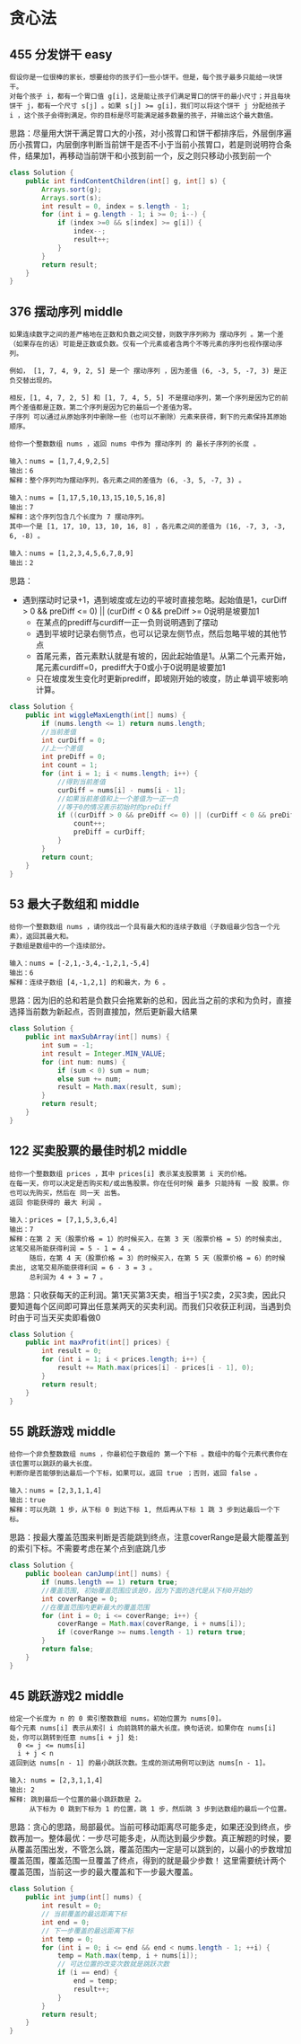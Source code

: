 # 贪心法

## 455 分发饼干 easy
```
假设你是一位很棒的家长，想要给你的孩子们一些小饼干。但是，每个孩子最多只能给一块饼干。
对每个孩子 i，都有一个胃口值 g[i]，这是能让孩子们满足胃口的饼干的最小尺寸；并且每块饼干 j，都有一个尺寸 s[j] 。如果 s[j] >= g[i]，我们可以将这个饼干 j 分配给孩子 i ，这个孩子会得到满足。你的目标是尽可能满足越多数量的孩子，并输出这个最大数值。
```
思路：尽量用大饼干满足胃口大的小孩，对小孩胃口和饼干都排序后，外层倒序遍历小孩胃口，内层倒序判断当前饼干是否不小于当前小孩胃口，若是则说明符合条件，结果加1，再移动当前饼干和小孩到前一个，反之则只移动小孩到前一个
```java
class Solution {
    public int findContentChildren(int[] g, int[] s) {
        Arrays.sort(g);
        Arrays.sort(s);
        int result = 0, index = s.length - 1;
        for (int i = g.length - 1; i >= 0; i--) {
            if (index >=0 && s[index] >= g[i]) {
                index--;
                result++;
            }
        }
        return result;
    }
}
```

## 376 摆动序列 middle
```
如果连续数字之间的差严格地在正数和负数之间交替，则数字序列称为 摆动序列 。第一个差（如果存在的话）可能是正数或负数。仅有一个元素或者含两个不等元素的序列也视作摆动序列。

例如， [1, 7, 4, 9, 2, 5] 是一个 摆动序列 ，因为差值 (6, -3, 5, -7, 3) 是正负交替出现的。

相反，[1, 4, 7, 2, 5] 和 [1, 7, 4, 5, 5] 不是摆动序列，第一个序列是因为它的前两个差值都是正数，第二个序列是因为它的最后一个差值为零。
子序列 可以通过从原始序列中删除一些（也可以不删除）元素来获得，剩下的元素保持其原始顺序。

给你一个整数数组 nums ，返回 nums 中作为 摆动序列 的 最长子序列的长度 。

输入：nums = [1,7,4,9,2,5]
输出：6
解释：整个序列均为摆动序列，各元素之间的差值为 (6, -3, 5, -7, 3) 。

输入：nums = [1,17,5,10,13,15,10,5,16,8]
输出：7
解释：这个序列包含几个长度为 7 摆动序列。
其中一个是 [1, 17, 10, 13, 10, 16, 8] ，各元素之间的差值为 (16, -7, 3, -3, 6, -8) 。

输入：nums = [1,2,3,4,5,6,7,8,9]
输出：2
```
思路：
- 遇到摆动时记录+1，遇到坡度或左边的平坡时直接忽略。起始值是1，curDiff > 0 && preDiff <= 0) || (curDiff < 0 && preDiff >= 0说明是坡要加1
  - 在某点的prediff与curdiff一正一负则说明遇到了摆动
  - 遇到平坡时记录右侧节点，也可以记录左侧节点，然后忽略平坡的其他节点
  - 首尾元素，首元素默认就是有坡的，因此起始值是1。从第二个元素开始，尾元素curdiff=0，prediff大于0或小于0说明是坡要加1
  - 只在坡度发生变化时更新prediff，即坡刚开始的坡度，防止单调平坡影响计算。
```java
class Solution {
    public int wiggleMaxLength(int[] nums) {
        if (nums.length <= 1) return nums.length;
        //当前差值
        int curDiff = 0;
        //上一个差值
        int preDiff = 0;
        int count = 1;
        for (int i = 1; i < nums.length; i++) {
            //得到当前差值
            curDiff = nums[i] - nums[i - 1];
            //如果当前差值和上一个差值为一正一负
            //等于0的情况表示初始时的preDiff
            if ((curDiff > 0 && preDiff <= 0) || (curDiff < 0 && preDiff >= 0)) {
                count++;
                preDiff = curDiff;
            }
        }
        return count;
    }
}
```

## 53 最大子数组和 middle
```
给你一个整数数组 nums ，请你找出一个具有最大和的连续子数组（子数组最少包含一个元素），返回其最大和。
子数组是数组中的一个连续部分。

输入：nums = [-2,1,-3,4,-1,2,1,-5,4]
输出：6
解释：连续子数组 [4,-1,2,1] 的和最大，为 6 。
```
思路：因为旧的总和若是负数只会拖累新的总和，因此当之前的求和为负时，直接选择当前数为新起点，否则直接加，然后更新最大结果
```java
class Solution {
    public int maxSubArray(int[] nums) {
        int sum = -1;
        int result = Integer.MIN_VALUE;
        for (int num: nums) {
            if (sum < 0) sum = num;
            else sum += num;
            result = Math.max(result, sum);
        }
        return result;
    }
}
```

## 122 买卖股票的最佳时机2 middle
```
给你一个整数数组 prices ，其中 prices[i] 表示某支股票第 i 天的价格。
在每一天，你可以决定是否购买和/或出售股票。你在任何时候 最多 只能持有 一股 股票。你也可以先购买，然后在 同一天 出售。
返回 你能获得的 最大 利润 。

输入：prices = [7,1,5,3,6,4]
输出：7
解释：在第 2 天（股票价格 = 1）的时候买入，在第 3 天（股票价格 = 5）的时候卖出, 这笔交易所能获得利润 = 5 - 1 = 4 。
     随后，在第 4 天（股票价格 = 3）的时候买入，在第 5 天（股票价格 = 6）的时候卖出, 这笔交易所能获得利润 = 6 - 3 = 3 。
     总利润为 4 + 3 = 7 。
```
思路：只收获每天的正利润。第1天买第3天卖，相当于1买2卖，2买3卖，因此只要知道每个区间即可算出任意某两天的买卖利润。而我们只收获正利润，当遇到负时由于可当天买卖即看做0
```java
class Solution {
    public int maxProfit(int[] prices) {
        int result = 0;
        for (int i = 1; i < prices.length; i++) {
            result += Math.max(prices[i] - prices[i - 1], 0);
        }
        return result;
    }
}
```

## 55 跳跃游戏 middle
```
给你一个非负整数数组 nums ，你最初位于数组的 第一个下标 。数组中的每个元素代表你在该位置可以跳跃的最大长度。
判断你是否能够到达最后一个下标，如果可以，返回 true ；否则，返回 false 。

输入：nums = [2,3,1,1,4]
输出：true
解释：可以先跳 1 步，从下标 0 到达下标 1, 然后再从下标 1 跳 3 步到达最后一个下标。
```
思路：按最大覆盖范围来判断是否能跳到终点，注意coverRange是最大能覆盖到的索引下标。不需要考虑在某个点到底跳几步
```java
class Solution {
    public boolean canJump(int[] nums) {
        if (nums.length == 1) return true;
        //覆盖范围, 初始覆盖范围应该是0，因为下面的迭代是从下标0开始的
        int coverRange = 0;
        //在覆盖范围内更新最大的覆盖范围
        for (int i = 0; i <= coverRange; i++) {
            coverRange = Math.max(coverRange, i + nums[i]);
            if (coverRange >= nums.length - 1) return true;
        }
        return false;
    }
}
```

## 45 跳跃游戏2 middle
```
给定一个长度为 n 的 0 索引整数数组 nums。初始位置为 nums[0]。
每个元素 nums[i] 表示从索引 i 向前跳转的最大长度。换句话说，如果你在 nums[i] 处，你可以跳转到任意 nums[i + j] 处:
  0 <= j <= nums[i] 
  i + j < n
返回到达 nums[n - 1] 的最小跳跃次数。生成的测试用例可以到达 nums[n - 1]。

输入: nums = [2,3,1,1,4]
输出: 2
解释: 跳到最后一个位置的最小跳跃数是 2。
     从下标为 0 跳到下标为 1 的位置，跳 1 步，然后跳 3 步到达数组的最后一个位置。
```
思路：贪心的思路，局部最优。当前可移动距离尽可能多走，如果还没到终点，步数再加一。整体最优：一步尽可能多走，从而达到最少步数。真正解题的时候，要从覆盖范围出发，不管怎么跳，覆盖范围内一定是可以跳到的，以最小的步数增加覆盖范围，覆盖范围一旦覆盖了终点，得到的就是最少步数！ 这里需要统计两个覆盖范围，当前这一步的最大覆盖和下一步最大覆盖。
```java
class Solution {
    public int jump(int[] nums) {
        int result = 0;
        // 当前覆盖的最远距离下标
        int end = 0;
        // 下一步覆盖的最远距离下标
        int temp = 0;
        for (int i = 0; i <= end && end < nums.length - 1; ++i) {
            temp = Math.max(temp, i + nums[i]);
            // 可达位置的改变次数就是跳跃次数
            if (i == end) {
                end = temp;
                result++;
            }
        }
        return result;
    }
}
```